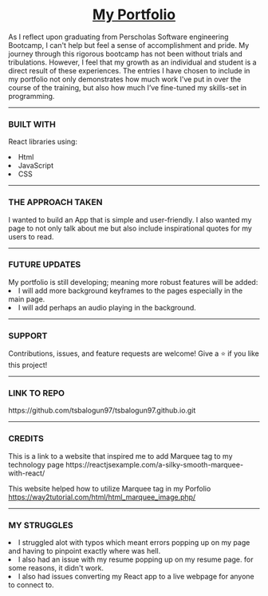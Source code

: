 <!-- explanations of the technologies used, the approach taken, a link to your live site, installation instructions, unsolved problems, -->

<u><h1 align="center">My Portfolio</h1></u>
As I reflect upon graduating from Perscholas Software engineering Bootcamp, I can't help but feel a sense of accomplishment and pride. My journey through this rigorous bootcamp has not been without trials and tribulations. However, I feel that my growth as an individual and student is a direct result of these experiences. The entries I have chosen to include in my portfolio not only demonstrates how much work I've put in over the course of the training, but also how much I’ve fine-tuned my skills-set in programming.

<hr>

<h3>BUILT WITH</h3>
<p>React libraries using:</p>
<li>Html</li>
<li>JavaScript</li>
<li>CSS</li>

<hr>

<h3>THE APPROACH TAKEN</h3>
I wanted to build an App that is simple and user-friendly. I also wanted my page to not only talk about me but also include inspirational quotes for my users to read. 

<hr>


<h3>FUTURE UPDATES</h3>
My portfolio is still developing; meaning more robust features will be added:
<li>I will add more background keyframes to the pages especially in the main page.</li> 
<li>I will add perhaps an audio playing in the background.</li> 


<hr>

<h3>SUPPORT</h3>
Contributions, issues, and feature requests are welcome!
Give a ⭐️ if you like this project!

<hr>

<h3>LINK TO REPO</h3>
https://github.com/tsbalogun97/tsbalogun97.github.io.git

<hr>

<h3>CREDITS</h3>
This is a link to a website that inspired me to  add Marquee tag to my technology page  https://reactjsexample.com/a-silky-smooth-marquee-with-react/ 


This website helped how to utilize Marquee tag in my Porfolio https://way2tutorial.com/html/html_marquee_image.php/


<hr>

<h3>MY STRUGGLES</h3>
<li>I struggled alot with typos which meant errors popping up on my page and having to pinpoint exactly where was hell.</li>
<li>I also had an issue with my resume popping up on my resume page. for some reasons, it didn't work.</li>
<li>I also had issues converting my React app to a live webpage for anyone to connect to.</li>


